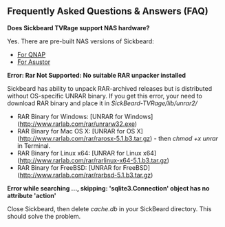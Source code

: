 ## Frequently Asked Questions & Answers (FAQ)

**Does Sickbeard TVRage support NAS hardware?**

Yes. There are pre-built NAS versions of Sickbeard:
* [For QNAP](http://bit.ly/1j5WtdN) 
* [For Asustor](http://bit.ly/1pFr1rW)

**Error: Rar Not Supported: No suitable RAR unpacker installed**

Sickbeard has ability to unpack RAR-archived releases but is distributed without OS-specific UNRAR binary. If you get this error, your need to download RAR binary and place it in _SickBeard-TVRage/lib/unrar2/_
* RAR Binary for Windows: [UNRAR for Windows] (http://www.rarlab.com/rar/unrarw32.exe)
* RAR Binary for Mac OS X: [UNRAR for OS X] (http://www.rarlab.com/rar/rarosx-5.1.b3.tar.gz) - then _chmod +x unrar_ in Terminal.
* RAR Binary for Linux x64: [UNRAR for Linux x64] (http://www.rarlab.com/rar/rarlinux-x64-5.1.b3.tar.gz)
* RAR Binary for FreeBSD: [UNRAR for FreeBSD] (http://www.rarlab.com/rar/rarbsd-5.1.b3.tar.gz)

**Error while searching ..., skipping: 'sqlite3.Connection' object has no attribute 'action'**

Close Sickbeard, then delete _cache.db_ in your SickBeard directory. This should solve the problem. 